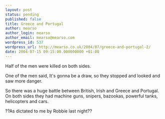```yaml
---
layout: post
status: pending
published: false
title: Greece and Portugal
author: mearso
author_login: mearso
author_email: mearso@mearso.com
wordpress_id: 537
wordpress_url: http://mearso.co.uk/2004/07/greece-and-portugal-2/
date: 2004-07-15 09:15:00.000000000 +01:00
---
```

Half of the men were killed on both sides.

One of the men said, It's gonna be a draw, so they stopped and looked and saw more danger.

So there was a huge battle between British, Irish and Greece and Portugal. On both sides they had machine guns, snipers, bazookas, powerful tanks, helicopters and cars.

??As dictated to me by Robbie last night??
